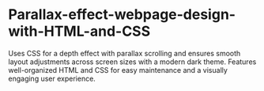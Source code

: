 # Parallax-effect-webpage-design-with-HTML-and-CSS
Uses CSS for a depth effect with parallax scrolling and ensures smooth layout adjustments across screen sizes with a modern dark theme.
Features well-organized HTML and CSS for easy maintenance and a visually engaging user experience.
